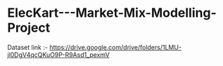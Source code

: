 # ElecKart---Market-Mix-Modelling-Project

Dataset link :-
https://drive.google.com/drive/folders/1LMU-jl0DgV4qcQKuO9P-R9Asd1_pexmV
